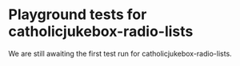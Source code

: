 # Playground tests for catholicjukebox-radio-lists
We are still awaiting the first test run for catholicjukebox-radio-lists.
